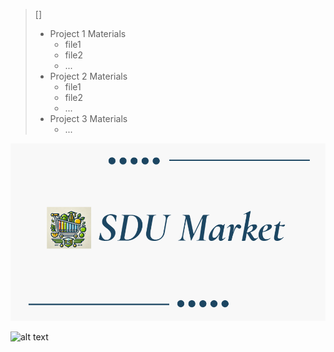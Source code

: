 
> [] 
> * Project 1 Materials
> 	* file1
> 	* file2
> 	* ...
> * Project 2 Materials
> 	* file1
> 	* file2
> 	* ...
> * Project 3 Materials
> 	*  ...

![Project Image](Project%202%20Materials/Image.png)


![alt text](https://github.com/[AsyqD]/[UIUXportfolio]/blob/[main]/Project%203%20Materials/Image.png?raw=true)
